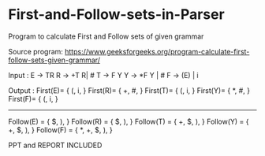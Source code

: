 # First-and-Follow-sets-in-Parser
Program to calculate First and Follow sets of given grammar



Source program: https://www.geeksforgeeks.org/program-calculate-first-follow-sets-given-grammar/

Input :
E  -> TR
R  -> +T R| #
T  -> F Y
Y  -> *F Y | #
F  -> (E) | i


Output :
 First(E)= { (, i, }
 First(R)= { +, #, }
 First(T)= { (, i, }
 First(Y)= { *, #, }
 First(F)= { (, i, }

-----------------------------------------------

 Follow(E) = { $, ),  }
 Follow(R) = { $, ),  }
 Follow(T) = { +, $, ),  }
 Follow(Y) = { +, $, ),  }
 Follow(F) = { *, +, $, ),  }


PPT and REPORT INCLUDED

